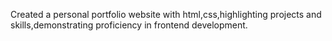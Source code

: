 Created a personal  portfolio website with html,css,highlighting projects and skills,demonstrating proficiency in frontend development.
